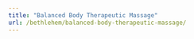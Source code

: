 ```yaml
---
title: "Balanced Body Therapeutic Massage"
url: /bethlehem/balanced-body-therapeutic-massage/
---
```

